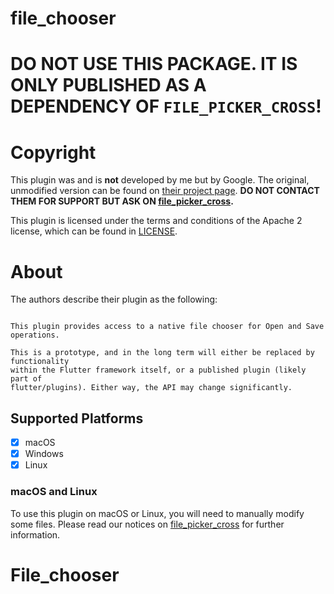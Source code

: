 # file_chooser

# DO NOT USE THIS PACKAGE. IT IS ONLY PUBLISHED AS A DEPENDENCY OF `FILE_PICKER_CROSS`!


# Copyright

This plugin was and is **not** developed by me but by Google. The original, unmodified version can be found on [their project page](https://github.com/google/flutter-desktop-embedding). **DO NOT CONTACT THEM FOR SUPPORT BUT ASK ON [file_picker_cross](https://pub.dev/packages/file_picker_cross).**

This plugin is licensed under the terms and conditions of the Apache 2 license, which can be found in [LICENSE](LICENSE).

# About

The authors describe their plugin as the following:

```quote

This plugin provides access to a native file chooser for Open and Save operations.

This is a prototype, and in the long term will either be replaced by functionality
within the Flutter framework itself, or a published plugin (likely part of
flutter/plugins). Either way, the API may change significantly.
```

## Supported Platforms

- [x] macOS
- [x] Windows
- [x] Linux

### macOS and Linux

To use this plugin on macOS or Linux, you will need to manually modify some files. Please read our notices on [file_picker_cross](https://pub.dev/packages/file_picker_cross#all-desktop-platforms) for further information.
# File_chooser
